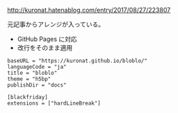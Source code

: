 http://kuronat.hatenablog.com/entry/2017/08/27/223807

元記事からアレンジが入っている。

* GitHub Pages に対応
* 改行をそのまま適用

```
baseURL = "https://kuronat.github.io/bloblo/"
languageCode = "ja"
title = "bloblo"
theme = "h5bp"
publishDir = "docs"

[blackfriday]
extensions = ["hardLineBreak"]
```
